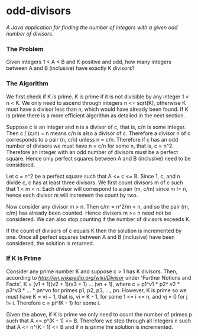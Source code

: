 # odd-divisors
*A Java application for finding the number of integers with a given odd number of divisors.*

### The Problem

Given integers 1 < A < B and K positive and odd, how many integers between A and B (inclusive) have exactly K divisors?

### The Algorithm

We first check if K is prime. K is prime if it is not divisible by any integer 1 < n < K. We only need to ascend through integers n <= sqrt(K), otherwise K must have a divisor less than n, which would have already been found. If K is prime there is a more efficient algorithm as detailed in the next section.

Suppose c is an integer and n is a divisor of c, that is, c/n is some integer. Then c / (c/n) = n means c/n is also a divisor of c. Therefore a divisor n of c corresponds to a pair (n, c/n) unless n = c/n. Therefore if c has an odd number of divisors we must have n = c/n for some n, that is, c = n^2. Therefore an integer with an odd number of divisors must be a perfect square. Hence only perfect squares between A and B (inclusive) need to be considered.

Let c = n^2 be a perfect square such that A <= c <= B. Since 1, c, and n divide c, c has at least three divisors. We first count divisors m of c such that 1 < m < n. Each divisor will correspond to a pair (m, c/m) since m != n, hence each divisor m will increment the count by two.

Now consider any divisor m > n. Then c/m = n^2/m < n, and so the pair (m, c/m) has already been counted. Hence divisors m >= n need not be considered. We can also stop counting if the number of divisors exceeds K.

If the count of divisors of c equals K then the solution is incremented by one. Once all perfect squares between A and B (inclusive) have been considered, the solution is returned.

### If K is Prime

Consider any prime number K and suppose c > 1 has K divisors. Then, according to *http://en.wikipedia.org/wiki/Divisor* under 'Further Notions and Facts', K = (v1 + 1)(v2 + 1)(v3 + 1) ... (vn + 1), where c = p1^v1 * p2^
v2 * p3^v3 * ... * pn^vn for primes p1, p2, p3, ..., pn. However, K is prime so we must have K = vi + 1, that is, vi = K - 1, for some 1 <= i <= n, and vj = 0 for j != i. Therefore c = pi^(K - 1) for some i.

Given the above, if K is prime we only need to count the number of primes p such that A <= p^(K - 1) <= B. Therefore we step through all integers n such that A <= n^(K - 1) <= B and if n is prime the solution is incremented.
